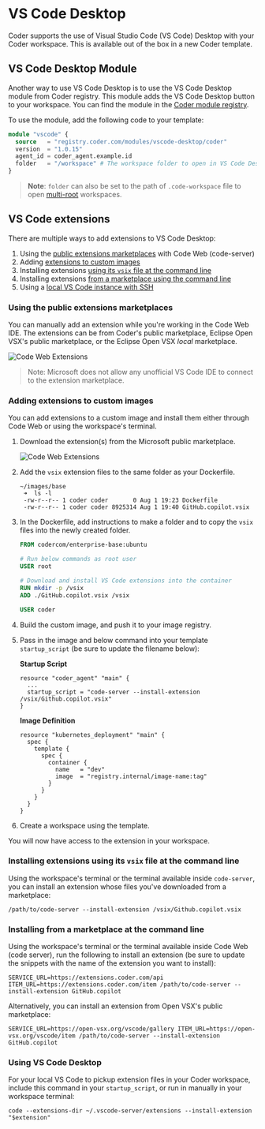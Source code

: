# VS Code Desktop

Coder supports the use of Visual Studio Code (VS Code) Desktop with your Coder
workspace. This is available out of the box in a new Coder template.

## VS Code Desktop Module

Another way to use VS Code Desktop is to use the VS Code Desktop module from
Coder registry. This module adds the VS Code Desktop button to your workspace.
You can find the module in the
[Coder module registry](https://registry.coder.com/modules/vscode-desktop).

To use the module, add the following code to your template:

```tf
module "vscode" {
  source   = "registry.coder.com/modules/vscode-desktop/coder"
  version  = "1.0.15"
  agent_id = coder_agent.example.id
  folder   = "/workspace" # The workspace folder to open in VS Code Desktop
}
```

> **Note**: `folder` can also be set to the path of `.code-workspace` file to
> open
> [multi-root](https://code.visualstudio.com/docs/editor/workspaces#_multiroot-workspaces)
> workspaces.

## VS Code extensions

There are multiple ways to add extensions to VS Code Desktop:

1. Using the
   [public extensions marketplaces](vscode-extensions.md#using-the-public-extensions-marketplaces)
   with Code Web (code-server)
1. Adding
   [extensions to custom images](vscode-extensions.md#adding-extensions-to-custom-images)
1. Installing extensions
   [using its `vsix` file at the command line](vscode-extensions.md#installing-extensions-using-its-vsix-file-at-the-command-line)
1. Installing extensions
   [from a marketplace using the command line](vscode-extensions.md#installing-from-a-marketplace-at-the-command-line)
1. Using a
   [local VS Code instance with SSH](vscode-extensions.md#using-a-local-vs-code-instance-with-ssh)

### Using the public extensions marketplaces

You can manually add an extension while you're working in the Code Web IDE. The
extensions can be from Coder's public marketplace, Eclipse Open VSX's public
marketplace, or the Eclipse Open VSX _local_ marketplace.

![Code Web Extensions](../images/ides/code-web-extensions.png)

> Note: Microsoft does not allow any unofficial VS Code IDE to connect to the
> extension marketplace.

### Adding extensions to custom images

You can add extensions to a custom image and install them either through Code
Web or using the workspace's terminal.

1. Download the extension(s) from the Microsoft public marketplace.

   ![Code Web Extensions](../images/ides/copilot.png)

1. Add the `vsix` extension files to the same folder as your Dockerfile.

   ```shell
   ~/images/base
    ➜  ls -l
    -rw-r--r-- 1 coder coder       0 Aug 1 19:23 Dockerfile
    -rw-r--r-- 1 coder coder 8925314 Aug 1 19:40 GitHub.copilot.vsix
   ```

1. In the Dockerfile, add instructions to make a folder and to copy the `vsix`
   files into the newly created folder.

   ```Dockerfile
   FROM codercom/enterprise-base:ubuntu

   # Run below commands as root user
   USER root

   # Download and install VS Code extensions into the container
   RUN mkdir -p /vsix
   ADD ./GitHub.copilot.vsix /vsix

   USER coder
   ```

1. Build the custom image, and push it to your image registry.

1. Pass in the image and below command into your template `startup_script` (be
   sure to update the filename below):

   **Startup Script**

   ```hcl
   resource "coder_agent" "main" {
     ...
     startup_script = "code-server --install-extension /vsix/Github.copilot.vsix"
   }
   ```

   **Image Definition**

   ```hcl
   resource "kubernetes_deployment" "main" {
     spec {
       template {
         spec {
           container {
             name   = "dev"
             image  = "registry.internal/image-name:tag"
           }
         }
       }
     }
   }
   ```

1. Create a workspace using the template.

You will now have access to the extension in your workspace.

### Installing extensions using its `vsix` file at the command line

Using the workspace's terminal or the terminal available inside `code-server`,
you can install an extension whose files you've downloaded from a marketplace:

```console
/path/to/code-server --install-extension /vsix/Github.copilot.vsix
```

### Installing from a marketplace at the command line

Using the workspace's terminal or the terminal available inside Code Web (code
server), run the following to install an extension (be sure to update the
snippets with the name of the extension you want to install):

```console
SERVICE_URL=https://extensions.coder.com/api ITEM_URL=https://extensions.coder.com/item /path/to/code-server --install-extension GitHub.copilot
```

Alternatively, you can install an extension from Open VSX's public marketplace:

```console
SERVICE_URL=https://open-vsx.org/vscode/gallery ITEM_URL=https://open-vsx.org/vscode/item /path/to/code-server --install-extension GitHub.copilot
```

### Using VS Code Desktop

For your local VS Code to pickup extension files in your Coder workspace,
include this command in your `startup_script`, or run in manually in your
workspace terminal:

```console
code --extensions-dir ~/.vscode-server/extensions --install-extension "$extension"
```
